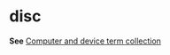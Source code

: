 # disc

**See** [Computer and device term collection](/style-guide/a-z-word-list-term-collections/term-collections/computer-device-terms)

